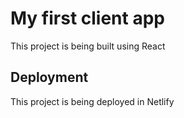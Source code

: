 # My first client app

This project is being built using React

## Deployment

This project is being deployed in Netlify




